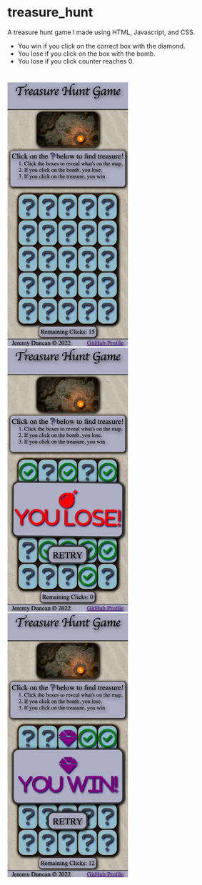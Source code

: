 # treasure_hunt
A treasure hunt game I made using HTML, Javascript, and CSS.
- You win if you click on the correct box with the diamond.
- You lose if you click on the box with the bomb.
- You lose if you click counter reaches 0.
#
<div>
<img src="./images/game-screenshot.webp" width="270px">
<img src="./images/you-lose-screenshot.webp" width="270px">
<img src="./images/you-win-screenshot.webp" width="270px">
</div>

#